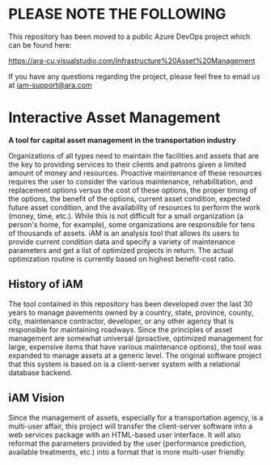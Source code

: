 # PLEASE NOTE THE FOLLOWING
This repository has been moved to a public Azure DevOps project which can be found here:

https://ara-cu.visualstudio.com/Infrastructure%20Asset%20Management

If you have any questions regarding the project, please feel free to email us at iam-support@ara.com

# Interactive Asset Management
**A tool for capital asset management in the transportation industry**

Organizations of all types need to maintain the facilities and assets that are the key to providing services to their clients and patrons given a limited amount of money and resources.  Proactive maintenance of these resources requires the user to consider the various maintenance, rehabilitation, and replacement options versus the cost of these options, the proper timing of the options, the benefit of the options, current asset condition, expected future asset condition, and the availability of resources to perform the work (money, time, etc.).  While this is not difficult for a small organization (a person's home, for example), some organizations are responsible for tens of thousands of assets.  iAM is an analysis tool that allows its users to provide current condition data and specify a variety of maintenance parameters and get a list of optimized projects in return.  The actual optimization routine is currently based on highest benefit-cost ratio.

## History of iAM
The tool contained in this repository has been developed over the last 30 years to manage pavements owned by a country, state, province, county, city, maintenance contractor, developer, or any other agency that is responsible for maintaining roadways.  Since the principles of asset management are somewhat universal (proactive, optimized management for large, expensive items that have various maintenance options), the tool was expanded to manage assets at a generic level.  The original software project that this system is based on is a client-server system with a relational database backend.

## iAM Vision
Since the management of assets, especially for a transportation agency, is a multi-user affair, this project will transfer the client-server software into a web services package with an HTML-based user interface.  It will also reformat the parameters provided by the user (performance prediction, available treatments, etc.) into a format that is more multi-user friendly.
